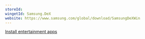 ```yaml
---
storeId: 
wingetId: Samsung.DeX
website: https://www.samsung.com/global/download/SamsungDeXWin
---
```


[Install entertainment apps](../notes/Install%20entertainment%20apps.md)
